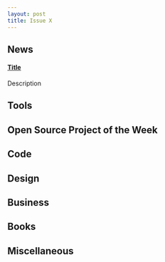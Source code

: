 ```yaml
---
layout: post
title: Issue X
---
```

## News

#### [Title](http://link.com)
Description

## Tools

## Open Source Project of the Week

## Code

## Design

## Business

## Books

## Miscellaneous

